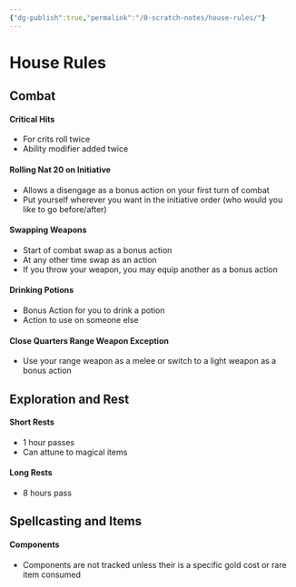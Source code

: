 ```yaml
---
{"dg-publish":true,"permalink":"/0-scratch-notes/house-rules/"}
---
```


# House Rules

## Combat
#### Critical Hits
- For crits roll twice
- Ability modifier added twice

#### Rolling Nat 20 on Initiative
- Allows a disengage as a bonus action on your first turn of combat
- Put yourself wherever you want in the initiative order (who would you like to go before/after)

#### Swapping Weapons
- Start of combat swap as a bonus action
- At any other time swap as an action
- If you throw your weapon, you may equip another as a bonus action

#### Drinking Potions
- Bonus Action for you to drink a potion
- Action to use on someone else

#### Close Quarters Range Weapon Exception
- Use your range weapon as a melee or switch to a light weapon as a bonus action

## Exploration and Rest
#### Short Rests
- 1 hour passes
- Can attune to magical items

#### Long Rests
- 8 hours pass


## Spellcasting and Items
#### Components
- Components are not tracked unless their is a specific gold cost or rare item consumed